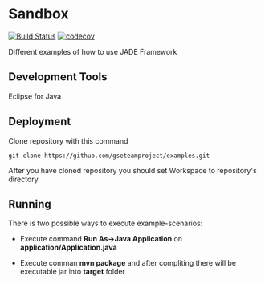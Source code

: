 # Sandbox 
[![Build Status](https://travis-ci.org/gseteamproject/sandbox.svg?branch=master)](https://travis-ci.org/gseteamproject/sandbox)
[![codecov](https://codecov.io/gh/gseteamproject/sandbox/branch/master/graph/badge.svg)](https://codecov.io/gh/gseteamproject/sandbox)

Different examples of how to use JADE Framework


## Development Tools

Eclipse for Java

## Deployment

Clone repository with this command

`git clone https://github.com/gseteamproject/examples.git`

After you have cloned repository you should set Workspace to repository's directory

## Running

There is two possible ways to execute example-scenarios:

* Execute command **Run As->Java Application** on **application/Application.java**

* Execute comman **mvn package** and after compliting there will be executable jar into **target** folder
